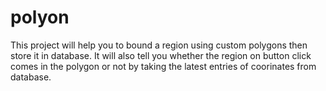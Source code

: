 # polyon

This project will help you to bound a region using custom polygons then store it in database. It will also tell you whether the region on button click comes in the polygon or not by taking the latest entries of coorinates from database.
